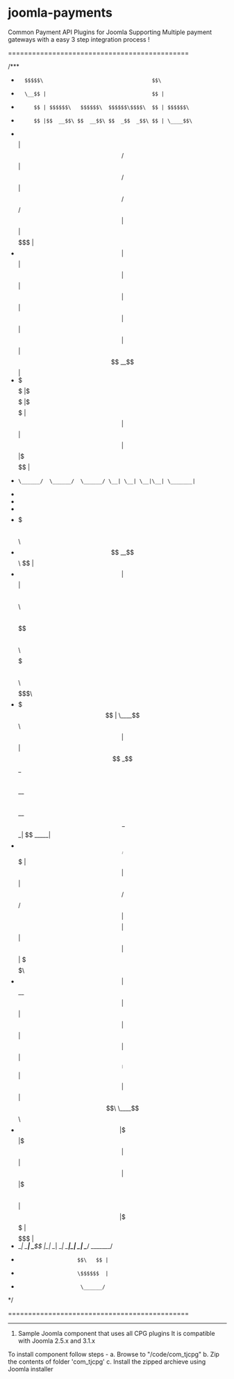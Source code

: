 joomla-payments
=============================================

Common Payment API Plugins for Joomla Supporting Multiple payment gateways with a easy 3 step integration process !

=============================================

/***
 *       $$$$$\                                   $$\
 *       \__$$ |                                  $$ |
 *          $$ | $$$$$$\   $$$$$$\  $$$$$$\$$$$\  $$ | $$$$$$\
 *          $$ |$$  __$$\ $$  __$$\ $$  _$$  _$$\ $$ | \____$$\
 *    $$\   $$ |$$ /  $$ |$$ /  $$ |$$ / $$ / $$ |$$ | $$$$$$$ |
 *    $$ |  $$ |$$ |  $$ |$$ |  $$ |$$ | $$ | $$ |$$ |$$  __$$ |
 *    \$$$$$$  |\$$$$$$  |\$$$$$$  |$$ | $$ | $$ |$$ |\$$$$$$$ |
 *     \______/  \______/  \______/ \__| \__| \__|\__| \_______|
 *
 *
 *
 *    $$$$$$$\                                                          $$\
 *    $$  __$$\                                                         $$ |
 *    $$ |  $$ | $$$$$$\  $$\   $$\ $$$$$$\$$$$\   $$$$$$\  $$$$$$$\  $$$$$$\    $$$$$$$\
 *    $$$$$$$  | \____$$\ $$ |  $$ |$$  _$$  _$$\ $$  __$$\ $$  __$$\ \_$$  _|  $$  _____|
 *    $$  ____/  $$$$$$$ |$$ |  $$ |$$ / $$ / $$ |$$$$$$$$ |$$ |  $$ |  $$ |    \$$$$$$\
 *    $$ |      $$  __$$ |$$ |  $$ |$$ | $$ | $$ |$$   ____|$$ |  $$ |  $$ |$$\  \____$$\
 *    $$ |      \$$$$$$$ |\$$$$$$$ |$$ | $$ | $$ |\$$$$$$$\ $$ |  $$ |  \$$$$  |$$$$$$$  |
 *    \__|       \_______| \____$$ |\__| \__| \__| \_______|\__|  \__|   \____/ \_______/
 *                        $$\   $$ |
 *                        \$$$$$$  |
 *                         \______/
 */

=============================================


----------------------------------------------

1. Sample Joomla component that uses all CPG plugins
It is compatible with Joomla 2.5.x and 3.1.x

To install component follow steps -
a. Browse to "/code/com_tjcpg"
b. Zip the contents of folder 'com_tjcpg'
c. Install the zipped archieve using Joomla installer


